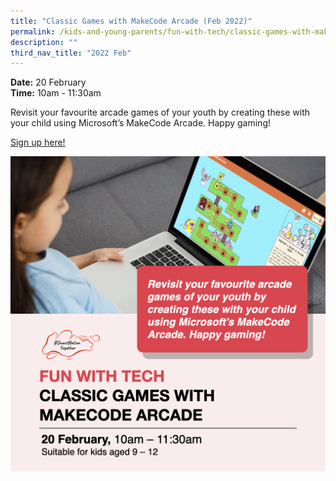 ```yaml
---
title: "Classic Games with MakeCode Arcade (Feb 2022)"
permalink: /kids-and-young-parents/fun-with-tech/classic-games-with-makecode-arcade-feb2022/
description: ""
third_nav_title: "2022 Feb"
---
```


**Date:** 20 February
<br> **Time:** 10am - 11:30am

Revisit your favourite arcade games of your youth by creating these with your child using Microsoft’s MakeCode Arcade. Happy gaming!

[Sign up here!](https://www.graphiteacademy.com/smartnationsg)

![Classic Games Workshop](/images/kidsgames.png)
